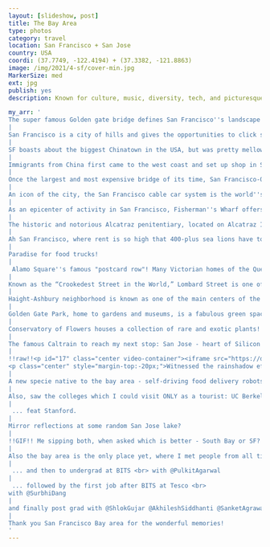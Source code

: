 ```yaml
---
layout: [slideshow, post]
title: The Bay Area
type: photos
category: travel
location: San Francisco + San Jose
country: USA
coordi: (37.7749, -122.4194) + (37.3382, -121.8863)
image: /img/2021/4-sf/cover-min.jpg
MarkerSize: med
ext: jpg
publish: yes
description: Known for culture, music, diversity, tech, and picturesque views, San Francisco is an eclectic city to visit. The city is super cosmopolitan and I was amazed by the diversity the city has to offer.

my_arr: '
The super famous Golden gate bridge defines San Francisco''s landscape. Once called "the bridge that couldn''t be built," today it is one the seven wonders of the modern world
|
San Francisco is a city of hills and gives the opportunities to click such classic SF pics. Here I was instantly reminded of <a href="https://youtu.be/qYjPxdLIuk0?t=229" target="_blank">My Name is Khan</a> for some weird reason!
|
SF boasts about the biggest Chinatown in the USA, but was pretty mellow then due to COVID.
|
Immigrants from China first came to the west coast and set up shop in San Francisco and due to racial segregation, this neighborhood became predominantly Chinese, and though the segregation is over, the area has remained Chinese. An interesting video on the history is <a href="https://www.youtube.com/watch?v=EiX3hTPGoCg" target="_blank">here</a>.
|
Once the largest and most expensive bridge of its time, San Francisco-Oakland Bay Bridge doesn''t often get the attention of its famous sibling, the Golden Gate, but is spectacular in its own right!
|
An icon of the city, the San Francisco cable car system is the world''s last manually operated cable car system! It was again closed to due to covid though, but I was did see turnaround intersection for the sake of the checkist!
|
As an epicenter of activity in San Francisco, Fisherman''s Wharf offers a plethora of sights, smells, tastes, history and fun. It is one of the busiest tourist attractions in the western United States!
|
The historic and notorious Alcatraz penitentiary, located on Alcatraz Island in San Francisco Bay, is one of America''s most infamous prisons!
|
Ah San Francisco, where rent is so high that 400-plus sea lions have to share one dock!
|
Paradise for food trucks!
|
 Alamo Square''s famous "postcard row"! Many Victorian homes of the Queen Anne era have a few unique features: multiple balconies, large porches and are usually two-and-a-half to three-and-a-half stories tall.
|
Known as the “Crookedest Street in the World,” Lombard Street is one of San Francisco''s most popular landmarks.
|
Haight-Ashbury neighborhood is known as one of the main centers of the hippie and counterculture! Looks like every street/intersection here is famous?
|
Golden Gate Park, home to gardens and museums, is a fabulous green space in the heart of San Francisco, often considered the "lungs" of the city!
|
Conservatory of Flowers houses a collection of rare and exotic plants!
|
The famous Caltrain to reach my next stop: San Jose - heart of Silicon Valley and the cultural and technological epicenter!
|
!!raw!!<p id="17" class="center video-container"><iframe src="https://drive.google.com/file/d/1Zs_unGbyuHDyKvpsoXsoUViNYrcMgWHy/preview" width="480" height="480"></iframe>
<p class="center" style="margin-top:-20px;">Witnessed the rainshadow effect first hand on the way - often when it rains in the San Francisco Bay Area the lowest rain amounts are in San Jose and the surrounding environs of the Santa Clara Valley</p></p>
|
A new specie native to the bay area - self-driving food delivery robots.
|
Also, saw the colleges which I could visit ONLY as a tourist: UC Berkeley ..
|
 ... feat Stanford.
|
Mirror reflections at some random San Jose lake?
|
!!GIF!! Me sipping both, when asked which is better - South Bay or SF?
|
Also the bay area is the only place yet, where I met people from all time periods of my life. Starting from my beloved school DPS Ghaziabad <br> with @HarshitKumar @HarshitSinghal
|
 ... and then to undergrad at BITS <br> with @PulkitAgarwal
|
 ... followed by the first job after BITS at Tesco <br>
with @SurbhiDang
|
and finally post grad with @ShlokGujar @AkhileshSiddhanti @SanketAgrawal @AnshulVora @KathanKashiparekh
|
Thank you San Francisco Bay area for the wonderful memories!
'
---
```

<!-- http://compressjpeg.com -->
<!-- http://compressimage.toolur.com/ 1024, 400-->
<!-- https://ezgif.com/optimize/ remove second and then lossy 50. Best is transparency. Fuzzy 6-->
<!-- https://support.google.com/blogger/thread/1950766?hl=en -->
